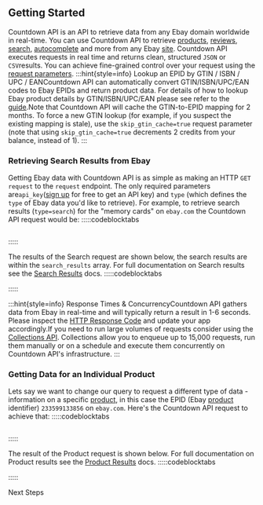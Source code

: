 ## Getting Started
Countdown API is an API to retrieve data from any Ebay domain worldwide in real-time. You can use Countdown API to retrieve [products](https://www.countdownapi.com/docs/ebay-product-data-api/parameters/product), [reviews](https://www.countdownapi.com/docs/ebay-product-data-api/parameters/reviews), [search](https://www.countdownapi.com/docs/ebay-product-data-api/parameters/search), [autocomplete](https://www.countdownapi.com/docs/ebay-product-data-api/parameters/autocomplete) and more from any Ebay [site](https://www.countdownapi.com/docs/ebay-product-data-api/reference/ebay-domains).
Countdown API executes requests in real time and returns clean, structured ```JSON``` or ```CSV```results. You can achieve fine-grained control over your request using the [request parameters](https://www.countdownapi.com/docs/ebay-product-data-api/parameters/common).
:::hint{style=info}
Lookup an EPID by GTIN / ISBN / UPC / EANCountdown API can automatically convert GTIN/ISBN/UPC/EAN codes to Ebay EPIDs and return product data. For details of how to lookup Ebay product details by GTIN/ISBN/UPC/EAN please see refer to the [guide](https://www.countdownapi.com/docs/product-data-api/reference/gtin-upc-ean-to-epid).Note that Countdown API will cache the GTIN-to-EPID mapping for 2 months. To force a new GTIN lookup (for example, if you suspect the existing mapping is stale), use the ``````skip_gtin_cache=true`````` request parameter (note that using ``````skip_gtin_cache=true`````` decrements 2 credits from your balance, instead of 1).
:::

### Retrieving Search Results from Ebay
Getting Ebay data with Countdown API is as simple as making an HTTP ```GET``` ```request``` to the ```request``` endpoint. The only required parameters are```api_key```([sign up](https://app.countdownapi.com/signup) for free to get an API key) and ```type``` (which defines the ```type``` of Ebay data you'd like to retrieve).
For example, to retrieve search results (```type=search```) for the "memory cards" on ```ebay.com``` the Countdown API request would be:
:::::codeblocktabs
```http
```
:::::
        
The results of the Search request are shown below, the search results are within the ```search_results``` array. For full documentation on Search results see the [Search Results](https://www.countdownapi.com/docs/ebay-product-data-api/results/search) docs.
:::::codeblocktabs

:::::
        
:::hint{style=info}
Response Times & ConcurrencyCountdown API gathers data from Ebay in real-time and will typically return a result in 1-6 seconds. Please inspect the [HTTP Response Code](https://www.countdownapi.com/docs/response-codes) and update your app accordingly.If you need to run large volumes of requests consider using the [Collections API](https://www.countdownapi.com/docs/collections-api). Collections allow you to enqueue up to 15,000 requests, run them manually or on a schedule and execute them concurrently on Countdown API's infrastructure.
:::

### Getting Data for an Individual Product
Lets say we want to change our query to request a different type of data - information on a specific [product](https://www.countdownapi.com/docs/ebay-product-data-api/parameters/product), in this case the EPID (Ebay [product](https://www.countdownapi.com/docs/ebay-product-data-api/parameters/product) identifier) ```233599133856``` on ```ebay.com```. Here's the Countdown API request to achieve that:
:::::codeblocktabs
```http
```
:::::
        
The result of the Product request is shown below. For full documentation on Product results see the [Product Results](https://www.countdownapi.com/docs/ebay-product-data-api/results/product) docs.
:::::codeblocktabs

:::::
        
Next Steps